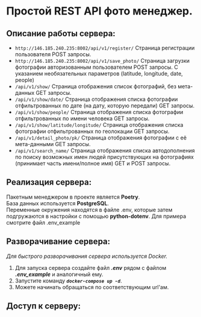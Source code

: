 # Простой REST API фото менеджер.

## Описание работы сервера:


* `http://146.185.240.235:8002/api/v1/register/`
Страница регистрации пользователя POST запросы.
* `http://146.185.240.235:8002/api/v1/save_photo/`
Страница загрузки фотографии авторизованным пользователем POST запросы. С указанием необязательных параметров (latitude,
longitude, date, people) 
* `/api/v1/show/`
Страница отображения список фотографий, без мета-данных GET запросы.
* `/api/v1/show/date/`
Страница отображения списка фотографии отфильтрованных по дате (на дату, которую передали) GET запросы. 
* `/api/v1/show/people/`
Страница отображения списка фотографии отфильтрованных по имени человека GET запросы. 
* `/api/v1/show/latitude/longitude/`
Страница отображения списка фотографии отфильтрованных по геолокации GET запросы. 
* `/api/v1/detail_photo/pk/`
Страница отображения фотографии с её мета-данными GET запросы.
* `/api/v1/search_name/`
Страница отображения списка автодополнения по поиску возможных имен людей присутствующих на фотографиях (принимает часть
имени/полное имя) GET и POST запросы.

## Реализация сервера:

Пакетным менеджером в проекте является **Poetry**. \
База данных используется **PostgreSQL**. \
Переменные окружения находятся в файле .env, которые затем подгружаются в настройки с помощью **python-dotenv**. Для 
примера смотрите файл .env_example


## Разворачивание сервера:

_Для быстрого разворачивания сервера используется Docker._

1. Для запуска сервера создайте файл **_.env_** рядом с файлом **_.env_example_** и аналогичный ему.
2. Запустите команду _**`docker-compose up -d`**_.
3. Можете начинать обращаться по соответствующим url'ам.


## Доступ к серверу:
